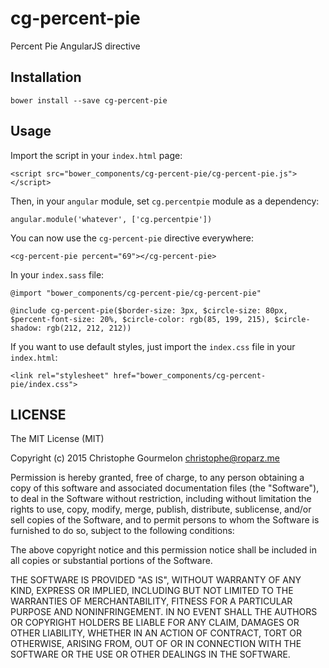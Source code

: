 # cg-percent-pie
Percent Pie AngularJS directive

## Installation

```
bower install --save cg-percent-pie
```

## Usage

Import the script in your `index.html` page:

```
<script src="bower_components/cg-percent-pie/cg-percent-pie.js"></script>
```

Then, in your `angular` module, set `cg.percentpie` module as a dependency:

```
angular.module('whatever', ['cg.percentpie'])
```

You can now use the `cg-percent-pie` directive everywhere:

```
<cg-percent-pie percent="69"></cg-percent-pie>
```

In your `index.sass` file:

```
@import "bower_components/cg-percent-pie/cg-percent-pie"

@include cg-percent-pie($border-size: 3px, $circle-size: 80px, $percent-font-size: 20%, $circle-color: rgb(85, 199, 215), $circle-shadow: rgb(212, 212, 212))
```

If you want to use default styles, just import the `index.css` file in your `index.html`:

```
<link rel="stylesheet" href="bower_components/cg-percent-pie/index.css">
```

## LICENSE

The MIT License (MIT)

Copyright (c) 2015 Christophe Gourmelon <christophe@roparz.me>

Permission is hereby granted, free of charge, to any person obtaining a copy
of this software and associated documentation files (the "Software"), to deal
in the Software without restriction, including without limitation the rights
to use, copy, modify, merge, publish, distribute, sublicense, and/or sell
copies of the Software, and to permit persons to whom the Software is
furnished to do so, subject to the following conditions:

The above copyright notice and this permission notice shall be included in all
copies or substantial portions of the Software.

THE SOFTWARE IS PROVIDED "AS IS", WITHOUT WARRANTY OF ANY KIND, EXPRESS OR
IMPLIED, INCLUDING BUT NOT LIMITED TO THE WARRANTIES OF MERCHANTABILITY,
FITNESS FOR A PARTICULAR PURPOSE AND NONINFRINGEMENT. IN NO EVENT SHALL THE
AUTHORS OR COPYRIGHT HOLDERS BE LIABLE FOR ANY CLAIM, DAMAGES OR OTHER
LIABILITY, WHETHER IN AN ACTION OF CONTRACT, TORT OR OTHERWISE, ARISING FROM,
OUT OF OR IN CONNECTION WITH THE SOFTWARE OR THE USE OR OTHER DEALINGS IN THE
SOFTWARE.
